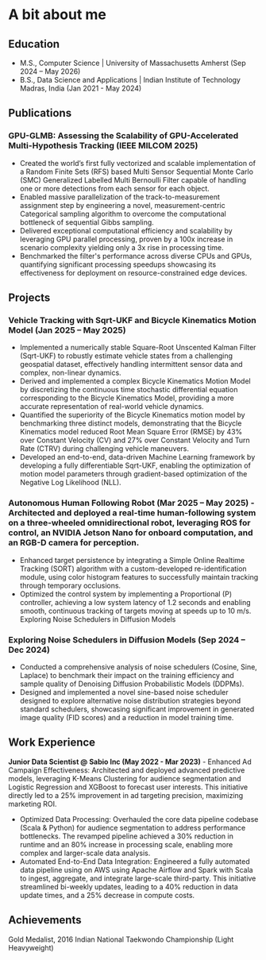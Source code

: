 # A bit about me

## Education
- M.S., Computer Science | University of Massachusetts Amherst (Sep 2024 – May 2026)
- B.S., Data Science and Applications | Indian Institute of Technology Madras, India (Jan 2021 - May 2024)

## Publications
### GPU-GLMB: Assessing the Scalability of GPU-Accelerated Multi-Hypothesis Tracking (IEEE MILCOM 2025)
- Created the world’s first fully vectorized and scalable implementation of a Random Finite Sets (RFS) based Multi Sensor Sequential Monte Carlo (SMC) Generalized Labelled Multi Bernoulli Filter capable of handling one or more detections from each sensor for each object.  
- Enabled massive parallelization of the track-to-measurement assignment step by engineering a novel, measurement-centric Categorical sampling algorithm to overcome the computational bottleneck of sequential Gibbs sampling.  
- Delivered exceptional computational efficiency and scalability by leveraging GPU parallel processing, proven by a 100x increase in scenario complexity yielding only a 3x rise in processing time. 
- Benchmarked the filter's performance across diverse CPUs and GPUs, quantifying significant processing speedups showcasing its effectiveness for deployment on resource-constrained edge devices. 

## Projects
### Vehicle Tracking with Sqrt-UKF and Bicycle Kinematics Motion Model (Jan 2025 – May 2025)
- Implemented a numerically stable Square-Root Unscented Kalman Filter (Sqrt-UKF) to robustly estimate vehicle states from a challenging geospatial dataset, effectively handling intermittent sensor data and complex, non-linear dynamics. 
- Derived and implemented a complex Bicycle Kinematics Motion Model by discretizing the continuous time stochastic differential equation corresponding to the Bicycle Kinematics Model, providing a more accurate representation of real-world vehicle dynamics. 
- Quantified the superiority of the Bicycle Kinematics motion model by benchmarking three distinct models, demonstrating that the Bicycle Kinematics model reduced Root Mean Square Error (RMSE) by 43% over Constant Velocity (CV) and 27% over Constant Velocity and Turn Rate (CTRV) during challenging vehicle maneuvers. 
- Developed an end-to-end, data-driven Machine Learning framework by developing a fully differentiable Sqrt-UKF, enabling the optimization of motion model parameters through gradient-based optimization of the Negative Log Likelihood (NLL). 

### Autonomous Human Following Robot (Mar 2025 – May 2025)                                                     - Architected and deployed a real-time human-following system on a three-wheeled omnidirectional robot, leveraging ROS for control, an NVIDIA Jetson Nano for onboard computation, and an RGB-D camera for perception. 
- Enhanced target persistence by integrating a Simple Online Realtime Tracking (SORT) algorithm with a custom-developed re-identification module, using color histogram features to successfully maintain tracking through temporary occlusions. 
- Optimized the control system by implementing a Proportional (P) controller, achieving a low system latency of 1.2 seconds and enabling smooth, continuous tracking of targets moving at speeds up to 10 m/s. 
Exploring Noise Schedulers in Diffusion Models                                                                                    
### Exploring Noise Schedulers in Diffusion Models (Sep 2024 – Dec 2024)
- Conducted a comprehensive analysis of noise schedulers (Cosine, Sine, Laplace) to benchmark their impact on the training efficiency 
and sample quality of Denoising Diffusion Probabilistic Models (DDPMs). 
- Designed and implemented a novel sine-based noise scheduler designed to explore alternative noise distribution strategies beyond 
standard schedulers, showcasing significant improvement in generated image quality (FID scores) and a reduction in model training 
time. 

## Work Experience
**Junior Data Scientist @ Sabio Inc (May 2022 - Mar 2023)**                                                    - Enhanced Ad Campaign Effectiveness: Architected and deployed advanced predictive models, leveraging K-Means Clustering for audience segmentation and Logistic Regression and XGBoost to forecast user interests. This initiative directly led to a 25% 
improvement in ad targeting precision, maximizing marketing ROI. 
- Optimized Data Processing: Overhauled the core data pipeline codebase (Scala & Python) for audience segmentation to address performance bottlenecks. The revamped pipeline achieved a 30% reduction in runtime and an 80% increase in processing scale, 
enabling more complex and larger-scale data analysis. 
- Automated End-to-End Data Integration: Engineered a fully automated data pipeline using on AWS using Apache Airflow and Spark with Scala to ingest, aggregate, and integrate large-scale third-party. This initiative streamlined bi-weekly updates, leading to a 40% reduction in data update times, and a 25% decrease in compute costs.

## Achievements
Gold Medalist, 2016 Indian National Taekwondo Championship (Light Heavyweight)
